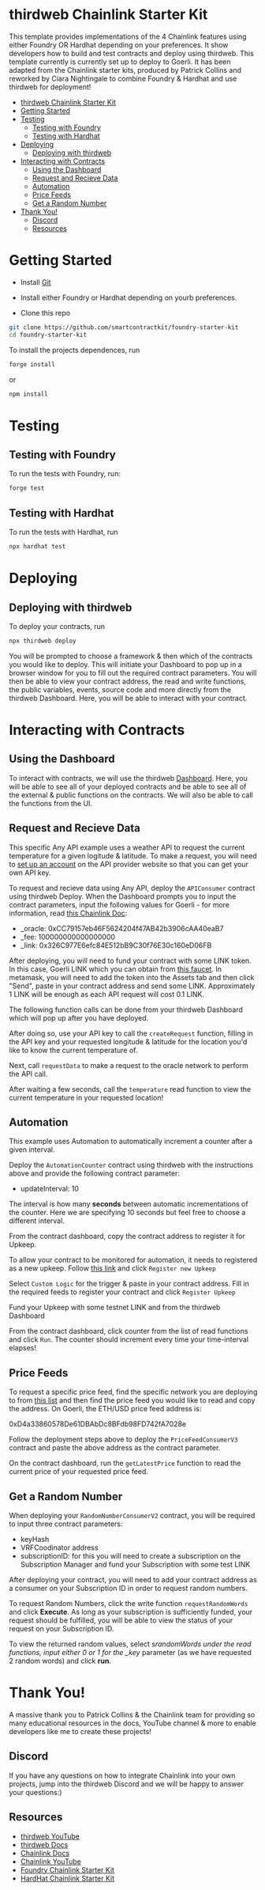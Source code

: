 # thirdweb Chainlink Starter Kit

This template provides implementations of the 4 Chainlink features using either Foundry OR Hardhat depending on your preferences. It show developers how to build and test contracts and deploy using thirdweb.
This template currently is currently set up to deploy to Goerli. It has been adapted from the Chainlink starter kits, produced by Patrick Collins and reworked by Ciara Nightingale to combine Foundry & Hardhat and use thirdweb for deployment!

-   [thirdweb Chainlink Starter Kit](#thirdweb-chainlink-starter-kit)
-   [Getting Started](#getting-started)
-   [Testing](#testing)
    -   [Testing with Foundry](#testing-with-foundry)
    -   [Testing with Hardhat](#testing-with-hardhat)
-   [Deploying](#deploying)
    -   [Deploying with thirdweb](#deploying-with-thirdweb)
-   [Interacting with Contracts](#interacting-with-contracts)
    -   [Using the Dashboard](#using-the-dashboard)
    -   [Request and Recieve Data](#request-and-recieve-data)
    -   [Automation](#automation)
    -   [Price Feeds](#price-feeds)
    -   [Get a Random Number](#get-a-random-number)
-   [Thank You!](#thank-you)
    -   [Discord](#discord)
    -   [Resources](#resources)

# Getting Started

-   Install [Git](https://git-scm.com/book/en/v2/Getting-Started-Installing-Git)

-   Install either Foundry or Hardhat depending on yourb preferences.

-   Clone this repo

```sh
git clone https://github.com/smartcontractkit/foundry-starter-kit
cd foundry-starter-kit
```

To install the projects dependences, run

```sh
forge install
```

or

```sh
npm install
```

# Testing

## Testing with Foundry

To run the tests with Foundry, run:

```sh
forge test
```

## Testing with Hardhat

To run the tests with Hardhat, run

```sh
npx hardhat test
```

# Deploying

## Deploying with thirdweb

To deploy your contracts, run

```sh
npx thirdweb deploy
```

You will be prompted to choose a framework & then which of the contracts you would like to deploy. This will initiate your Dashboard to pop up in a browser window for you to fill out the required contract parameters. You will then be able to view your contract address, the read and write functions, the public variables, events, source code and more directly from the thirdweb Dashboard. Here, you will be able to interact with your contract.

# Interacting with Contracts

## Using the Dashboard

To interact with contracts, we will use the thirdweb [Dashboard](https://thirdweb.com/dashboard). Here, you will be able to see all of your deployed contracts and be able to see all of the external & public functions on the contracts. We will also be able to call the functions from the UI.

## Request and Recieve Data

This specific Any API example uses a weather API to request the current temperature for a given logitude & latitude. To make a request, you will need to [set up an account](https://openweathermap.org/api) on the API provider website so that you can get your own API key.

To request and recieve data using Any API, deploy the `APIConsumer` contract using thirdweb Deploy. When the Dashboard prompts you to input the contract parameters, input the following values for Goerli - for more information, read [this Chainlink Doc](https://docs.chain.link/any-api/testnet-oracles/):

-   \_oracle: 0xCC79157eb46F5624204f47AB42b3906cAA40eaB7
-   \_fee: 100000000000000000
-   \_link: 0x326C977E6efc84E512bB9C30f76E30c160eD06FB

After deploying, you will need to fund your contract with some LINK token. In this case, Goerli LINK which you can obtain from [this faucet](https://faucets.chain.link/). In metamask, you will need to add the token into the Assets tab and then click "Send", paste in your contract address and send some LINK. Approximately 1 LINK will be enough as each API request will cost 0.1 LINK.

The following function calls can be done from your thirdweb Dashboard which will pop up after you have deployed.

After doing so, use your API key to call the `createRequest` function, filling in the API key and your requested longitude & latitude for the location you'd like to know the current temperature of.

Next, call `requestData` to make a request to the oracle network to perform the API call.

After waiting a few seconds, call the `temperature` read function to view the current temperature in your requested location!

## Automation

This example uses Automation to automatically increment a counter after a given interval.

Deploy the `AutomationCounter` contract using thirdweb with the instructions above and provide the following contract parameter:

-   updateInterval: 10

The interval is how many **seconds** between automatic incrementations of the counter. Here we are specifying 10 seconds but feel free to choose a different interval.

From the contract dashboard, copy the contract address to register it for Upkeep.

To allow your contract to be monitored for automation, it needs to registered as a new upkeep. Follow [this link](https://automation.chain.link/) and click `Register new Upkeep`

Select `Custom Logic` for the trigger & paste in your contract address. Fill in the required feeds to register your contract and click `Register Upkeep`

Fund your Upkeep with some testnet LINK and from the thirdweb Dashboard

From the contract dashboard, click counter from the list of read functions and click `Run`. The counter should increment every time your time-interval elapses!

## Price Feeds

To request a specific price feed, find the specific network you are deploying to from [this list](https://docs.chain.link/data-feeds/price-feeds/addresses/) and then find the price feed you would like to read and copy the address. On Goerli, the ETH/USD price feed address is:

0xD4a33860578De61DBAbDc8BFdb98FD742fA7028e

Follow the deployment steps above to deploy the `PriceFeedConsumerV3` contract and paste the above address as the contract parameter.

On the contract dashboard, run the `getLatestPrice` function to read the current price of your requested price feed.

## Get a Random Number

When deploying your `RandomNumberConsumerV2` contract, you will be required to input three contract parameters:

-   keyHash
-   VRFCoodinator address
-   subscriptionID: for this you will need to create a subscription on the Subscription Manager and fund your Subscription with some test LINK

After deploying your contract, you will need to add your contract address as a consumer on your Subscription ID in order to request random numbers.

To request Random Numbers, click the write function `requestRandomWords` and click **Execute**. As long as your subscription is sufficiently funded, your request should be fulfilled, you will be able to view the status of your request on your Subscription ID.

To view the returned random values, select s*randomWords under the read functions, input either 0 or 1 for the \_key* parameter (as we have requested 2 random words) and click **run**.

# Thank You!

A massive thank you to Patrick Collins & the Chainlink team for providing so many educational resources in the docs, YouTube channel & more to enable developers like me to create these projects!

## Discord

If you have any questions on how to integrate Chainlink into your own projects, jump into the thirdweb Discord and we will be happy to answer your questions:)

## Resources

-   [thirdweb YouTube](https://www.youtube.com/@thirdweb_)
-   [thirdweb Docs](https://portal.thirdweb.com/)
-   [Chainlink Docs](https://docs.chain.link/)
-   [Chainlink YouTube](chainlink)
-   [Foundry Chainlink Starter Kit](https://github.com/smartcontractkit/foundry-starter-kit)
-   [HardHat Chainlink Starter Kit](https://github.com/smartcontractkit/hardhat-starter-kit)
